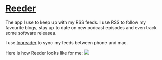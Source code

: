 # [Reeder](http://reederapp.com/mac/)
The app I use to keep up with my RSS feeds. I use RSS to follow my favourite blogs, stay up to date on new podcast episodes and even track some software releases.

I use [Inoreader](https://www.inoreader.com) to sync my feeds between phone and mac.

Here is how Reeder looks like for me:
![](https://i.imgur.com/WCGFLl8.png)